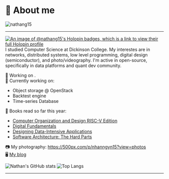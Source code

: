 # 👋 About me
<p align="left"> <img src="https://komarev.com/ghpvc/?username=nathang15&label=Profile%20views&color=0e75b6&style=flat" alt="nathang15" /> </p>
<hr>

[![An image of @nathang15's Holopin badges, which is a link to view their full Holopin profile](https://holopin.me/nathang15)](https://holopin.io/@nathang15)
I studied Computer Science at Dickinson College. My interestes are in networks, distributed systems, low level programming, digital design (semiconductor), and photo/videography. I'm active in open-source, specifically in data platforms and quant dev community.

🌱 Working on .</br>
🔨 Currently working on:</br>
  - Object storage @ OpenStack
  - Backtest engine
  - Time-series Database

📘 Books read so far this year:</br>
  - [Computer Organization and Design RISC-V Edition](https://www.amazon.com/Computer-Organization-Design-RISC-V-Architecture/dp/0128122757)
  - [Digital Fundamentals](https://www.amazon.com/Digital-Fundamentals-11th-Thomas-Floyd/dp/0132737965)
  - [Designing Data-Intensive Applications](https://www.oreilly.com/library/view/designing-data-intensive-applications/9781491903063/)
  - [Software Architecture: The Hard Parts](https://www.oreilly.com/library/view/software-architecture-the/9781492086888/)

📷 My photography: https://500px.com/p/nhanngyn15?view=photos</br>
🖥️ [My blog](https://nathang15.vercel.app)</br>

![Nathan's GitHub stats](https://github-readme-stats.vercel.app/api?username=nathang15&show=reviews&contribs&rank_icon=github&show_icons=true&theme=dracula)
![Top Langs](https://github-readme-stats.vercel.app/api/top-langs/?username=nathang15&hide_progress=true&show_icons=true&theme=dracula&hide=jupyter%20notebook)
<hr>



